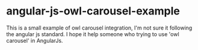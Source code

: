 # angular-js-owl-carousel-example

This is a small example of owl carousel integration, I'm not sure it following the angular js standard.
I hope it help someone who trying to use  'owl carousel' in AngularJs.
